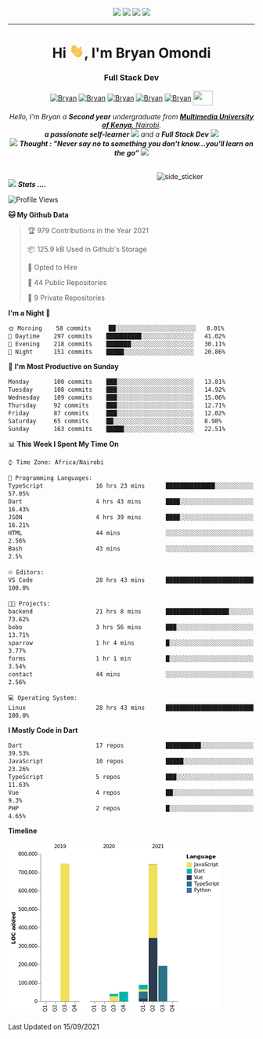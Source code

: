 
 <p align="center">
<img src="https://img.shields.io/badge/Age-20-blue" />
  <img src="https://img.shields.io/badge/Focus-Full%20Stack%20Development-brightgreen" />
  <img src="https://img.shields.io/badge/Lives-Nairobi-success" />
  <img src="https://img.shields.io/badge/Languages-English%20%26%20Swahili-brightgreen" />
</p>
<hr>
<h1 align="center">Hi <img src="https://raw.githubusercontent.com/ABSphreak/ABSphreak/master/gifs/Hi.gif" width="30px">, I'm Bryan Omondi</h1>
<h3 align="center">Full Stack Dev</h3>
<p align="center">
<a href="https://www.dev.to/bryanbill" target="blank"><img align="center" src="https://friconix.com/png/fi-swluxx-dev-to.png" alt="Bryan" height="30" width="40" /></a>
<a href="https://www.linkedin.com/in/bryanomondi254/" target="blank"><img align="center" src="https://image.flaticon.com/icons/png/128/174/174857.png" alt="Bryan" height="30" width="40" /></a>  
<a href="https://www.twitter.com/bryanbill" target="blank"><img align="center" src="https://help.twitter.com/content/dam/help-twitter/brand/logo.png" alt="Bryan" height="30" width="40" /></a>
<a href="https://www.instagram.com/bryan_bill/" target="blank"><img align="center" src="https://image.flaticon.com/icons/png/128/174/174855.png" alt="Bryan" height="30" width="40" /></a>
<a href="https://www.facebook.com/bryanbill/" target="blank"><img align="center" src="https://www.svgrepo.com/show/299425/facebook.svg" alt="Bryan" height="30" width="40" /></a>
 <a href = "mailto: bryanomondi254@gmail.com"><img align="center" src="https://seeklogo.com/images/G/gmail-new-2020-logo-32DBE11BB4-seeklogo.com.png" height="30" width="40" /></a>
</p>
</p>

<p align="center">
  <em>
    Hello, I'm Bryan a <b>Second year</b> undergraduate from <a href="https://mmu.ac.ke/"> <b>Multimedia University of Kenya</b>, Nairobi</a>. <br>
    <b>a passionate self-learner</b> <img src="https://github.com/TheDudeThatCode/TheDudeThatCode/blob/master/Assets/Developer.gif" width="30px"> and a <b>Full Stack Dev</b>&nbsp;<img src="https://github.com/TheDudeThatCode/TheDudeThatCode/blob/master/Assets/Designer.gif" width="36px">
  </em> 
  <br>
  <img src="https://media.giphy.com/media/gH3LO09IOiZIqePwv9/giphy.gif" width="50" /> <b><i align="center">Thought : "Never say no to something you don't know...you'll learn on the go”</i></b> <img src="https://media.giphy.com/media/qjqUcgIyRjsl2/giphy.gif" width="50" />
</p>
<br>
<img align="right" width=200px height=200px alt="side_sticker" src="https://media.giphy.com/media/TEnXkcsHrP4YedChhA/giphy.gif" />

<img src="https://media.giphy.com/media/iY8CRBdQXODJSCERIr/giphy.gif" width="30px">&nbsp;***Stats ....***
<!--START_SECTION:waka-->
![Profile Views](http://img.shields.io/badge/Profile%20Views-0-blue)

**🐱 My Github Data** 

> 🏆 979 Contributions in the Year 2021
 > 
> 📦 125.9 kB Used in Github's Storage 
 > 
> 💼 Opted to Hire
 > 
> 📜 44 Public Repositories 
 > 
> 🔑 9 Private Repositories  
 > 
**I'm a Night 🦉** 

```text
🌞 Morning    58 commits     ██░░░░░░░░░░░░░░░░░░░░░░░   8.01% 
🌆 Daytime    297 commits    ██████████░░░░░░░░░░░░░░░   41.02% 
🌃 Evening    218 commits    ███████░░░░░░░░░░░░░░░░░░   30.11% 
🌙 Night      151 commits    █████░░░░░░░░░░░░░░░░░░░░   20.86%

```
📅 **I'm Most Productive on Sunday** 

```text
Monday       100 commits    ███░░░░░░░░░░░░░░░░░░░░░░   13.81% 
Tuesday      108 commits    ███░░░░░░░░░░░░░░░░░░░░░░   14.92% 
Wednesday    109 commits    ███░░░░░░░░░░░░░░░░░░░░░░   15.06% 
Thursday     92 commits     ███░░░░░░░░░░░░░░░░░░░░░░   12.71% 
Friday       87 commits     ███░░░░░░░░░░░░░░░░░░░░░░   12.02% 
Saturday     65 commits     ██░░░░░░░░░░░░░░░░░░░░░░░   8.98% 
Sunday       163 commits    █████░░░░░░░░░░░░░░░░░░░░   22.51%

```


📊 **This Week I Spent My Time On** 

```text
⌚︎ Time Zone: Africa/Nairobi

💬 Programming Languages: 
TypeScript               16 hrs 23 mins      ██████████████░░░░░░░░░░░   57.05% 
Dart                     4 hrs 43 mins       ████░░░░░░░░░░░░░░░░░░░░░   16.43% 
JSON                     4 hrs 39 mins       ████░░░░░░░░░░░░░░░░░░░░░   16.21% 
HTML                     44 mins             ░░░░░░░░░░░░░░░░░░░░░░░░░   2.56% 
Bash                     43 mins             ░░░░░░░░░░░░░░░░░░░░░░░░░   2.5%

🔥 Editors: 
VS Code                  28 hrs 43 mins      █████████████████████████   100.0%

🐱‍💻 Projects: 
backend                  21 hrs 8 mins       ██████████████████░░░░░░░   73.62% 
bobo                     3 hrs 56 mins       ███░░░░░░░░░░░░░░░░░░░░░░   13.71% 
sparrow                  1 hr 4 mins         █░░░░░░░░░░░░░░░░░░░░░░░░   3.77% 
forms                    1 hr 1 min          █░░░░░░░░░░░░░░░░░░░░░░░░   3.54% 
contact                  44 mins             ░░░░░░░░░░░░░░░░░░░░░░░░░   2.56%

💻 Operating System: 
Linux                    28 hrs 43 mins      █████████████████████████   100.0%

```

**I Mostly Code in Dart** 

```text
Dart                     17 repos            ██████████░░░░░░░░░░░░░░░   39.53% 
JavaScript               10 repos            █████░░░░░░░░░░░░░░░░░░░░   23.26% 
TypeScript               5 repos             ███░░░░░░░░░░░░░░░░░░░░░░   11.63% 
Vue                      4 repos             ██░░░░░░░░░░░░░░░░░░░░░░░   9.3% 
PHP                      2 repos             █░░░░░░░░░░░░░░░░░░░░░░░░   4.65%

```


**Timeline**

![Chart not found](https://raw.githubusercontent.com/bryanbill/bryanbill/master/charts/bar_graph.png) 


 Last Updated on 15/09/2021
<!--END_SECTION:waka-->

